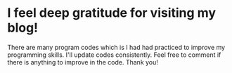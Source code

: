 # I feel deep gratitude for visiting my blog!

There are many program codes which is I had had practiced to improve my programming skills.
I'll update codes consistently. Feel free to comment if there is anything to improve in the code.
Thank you!
